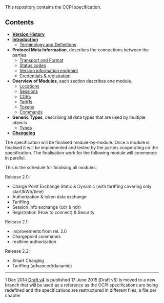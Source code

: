 This repository contains the OCPI specification.

## Contents

 * [__Version History__](version_history.md)
 * [__Introduction__](introduction.md)
   - [Terminology and Definitions](terminology.md)
 * __Protocol Meta Information__, describes the connections between the parties
   - [Transport and Format](transport_and_format.md)
   - [Status codes](status_codes.md)
   - [Version information endpoint](version_information_endpoint.md)
   - [Credentials & registration](credentials.md)
 * __Overview of Modules__, each section describes one module.
   - [Locations](mod_locations.md)
   - [Sessions](mod_sessions.md)
   - [CDRs](mod_cdrs.md)
   - [Tariffs](mod_tariffs.md)
   - [Tokens](mod_tokens.md)
   - [Commands](mod_commands.md)
 * __Generic Types__, describing all data types that are used by multiple objects
   - [Types](types.md)
 * [__Changelog__](changelog.md)

<!--
Will be added lated:
* [9. Smart charging.md](smart_charging.md)
-->

The specification will be finalised module-by-module. Once a module is finalised it will be implemented and tested by the parties cooperating on the specification. The finalisation work for the following module will commence in parellel.

This is the schedule for finalising all modules:

Release 2.0: 
- Charge Point Exchange Static & Dynamic (with tariffing covering only start/kWh/time)
- Authorization & token data exchange
- Tariffing
- Session Info exchange (cdr & ndr)
- Registration (How to connect) & Security

Release 2.1:
- Improvements from rel. 2.0
- Chargepoint commands
- realtime authorization

Release 2.2:
- Smart Charging
- Tariffing (advanced/dynamic)


----
1 Dec 2014 [Draft v4](releases/old/OCPI-Draftv4.pdf) is published
17 June 2015 [Draft v5] is moved to a new branch that will be used as a reference as the OCPI specifications are being redefined and the specifications are restructured in different files, a file per chapter


